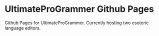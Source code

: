 # UltimateProGrammer Github Pages
Github Pages for UltimateProGrammer. Currently hosting two esoteric language editors.
